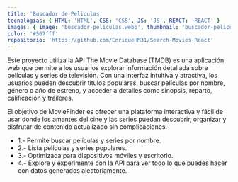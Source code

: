 ```yaml
---
title: 'Buscador de Peliculas'
tecnologias: { HTML: 'HTML', CSS: 'CSS', JS: 'JS', REACT: 'REACT' }
images: { image: 'buscador-peliculas.webp', thumbnail: 'buscador-peliculas-hover.webp', imageTitle: 'buscador-peliculas-title.webp' }
color: '#567fff'
repositorio: 'https://github.com/EnriqueHM31/Search-Movies-React'
---
```


Este proyecto utiliza la API The Movie Database (TMDB) es una aplicación web que permite a los usuarios explorar información detallada sobre películas y series de televisión. Con una interfaz intuitiva y atractiva, los usuarios pueden descubrir títulos populares, buscar películas por nombre, género o año de estreno, y acceder a detalles como sinopsis, reparto, calificación y tráileres.

El objetivo de MovieFinder es ofrecer una plataforma interactiva y fácil de usar donde los amantes del cine y las series puedan descubrir, organizar y disfrutar de contenido actualizado sin complicaciones.

<ul>
<li>1.- Permite buscar películas y series por nombre.</li>
<li>2.- Lista películas y series populares.</li>
<li>3.- Optimizada para dispositivos móviles y escritorio.</li>
<li>4.- Explore y experimente con la API para ver todo lo que puedes hacer con datos generados aleatoriamente.</li>
<ul>
